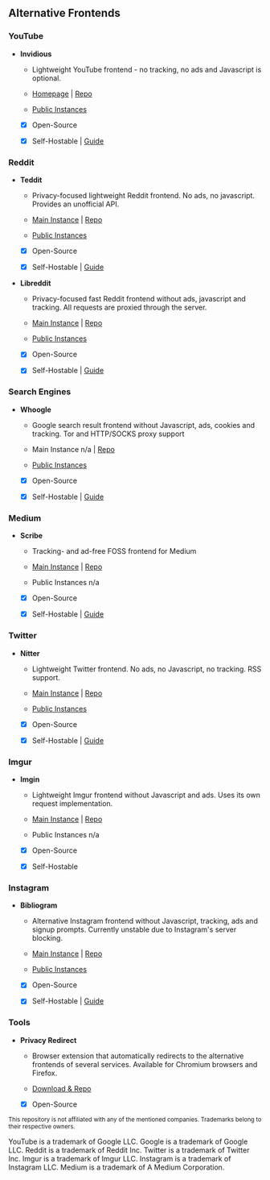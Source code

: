 ## Alternative Frontends

### YouTube

- **Invidious**

   - Lightweight YouTube frontend - no tracking, no ads and Javascript is optional.

   - [Homepage](https://invidious.io) | [Repo](https://github.com/iv-org/invidious)

   - [Public Instances](https://docs.invidious.io/Invidious-Instances.md)

   - [x] Open-Source

   - [x] Self-Hostable | [Guide](https://docs.invidious.io/Installation.md)

### Reddit

- **Teddit**

   - Privacy-focused lightweight Reddit frontend. No ads, no javascript. Provides an unofficial API. 

   - [Main Instance](https://teddit.net) | [Repo](https://codeberg.org/teddit/teddit)

   - [Public Instances](https://github.com/teddit-net/teddit#instances)

   - [x] Open-Source

   - [x] Self-Hostable | [Guide](https://codeberg.org/teddit/teddit#installation)

- **Libreddit**

   - Privacy-focused fast Reddit frontend without ads, javascript and tracking. All requests are proxied through the server.

   - [Main Instance](https://libredd.it/) | [Repo](https://github.com/spikecodes/libreddit)

   - [Public Instances](https://github.com/spikecodes/libreddit#instances)

   - [x] Open-Source

   - [x] Self-Hostable | [Guide](https://github.com/spikecodes/libreddit#installation)

### Search Engines

- **Whoogle**

   - Google search result frontend without Javascript, ads, cookies and tracking. Tor and HTTP/SOCKS proxy support

   - Main Instance n/a | [Repo](https://github.com/benbusby/whoogle-search)

   - [Public Instances](https://github.com/benbusby/whoogle-search#public-instances)

   - [x] Open-Source

   - [x] Self-Hostable | [Guide](https://github.com/benbusby/whoogle-search#install)

### Medium

- **Scribe**

   - Tracking- and ad-free FOSS frontend for Medium

   - [Main Instance](https://scribe.rip) | [Repo](https://git.sr.ht/~edwardloveall/scribe)

   - Public Instances n/a

   - [x] Open-Source

   - [x] Self-Hostable | [Guide](https://git.sr.ht/~edwardloveall/scribe#deploying-your-own) 

### Twitter

- **Nitter**

   - Lightweight Twitter frontend. No ads, no Javascript, no tracking. RSS support.

   - [Main Instance](https://nitter.net/) | [Repo](https://github.com/zedeus/nitter)

   - [Public Instances](https://github.com/zedeus/nitter/wiki/Instances)

   - [x] Open-Source

   - [x] Self-Hostable | [Guide](https://github.com/zedeus/nitter#installation)

### Imgur

- **Imgin**

   - Lightweight Imgur frontend without Javascript and ads. Uses its own request implementation.

   - [Main Instance](https://imgin.voidnet.tech/) | [Repo](https://git.voidnet.tech/kev/imgin)

   - Public Instances n/a

   - [x] Open-Source

   - [x] Self-Hostable

### Instagram

- **Bibliogram**

   - Alternative Instagram frontend without Javascript, tracking, ads and signup prompts. Currently unstable due to Instagram's server blocking.

   - [Main Instance](https://bibliogram.art/) | [Repo](https://sr.ht/~cadence/bibliogram/)

   - [Public Instances](https://git.sr.ht/~cadence/bibliogram-docs/tree/master/docs/Instances.md) 

   - [x] Open-Source 

   - [x] Self-Hostable | [Guide](https://git.sr.ht/~cadence/bibliogram-docs/tree/master/docs/Installing%20%28extended%29.md)

### Tools

- **Privacy Redirect**

   - Browser extension that automatically redirects to the alternative frontends of several services. Available for Chromium browsers and Firefox.

   - [Download & Repo](https://github.com/SimonBrazell/privacy-redirect)

   - [x] Open-Source

<sup>This repository is not affiliated with any of the mentioned companies. Trademarks belong to their respective owners.

YouTube is a trademark of Google LLC. Google is a trademark of Google LLC. Reddit is a trademark of Reddit Inc. Twitter is a trademark of Twitter Inc. Imgur is a trademark of Imgur LLC. Instagram is a trademark of Instagram LLC. Medium is a trademark of A Medium Corporation.</sup>
